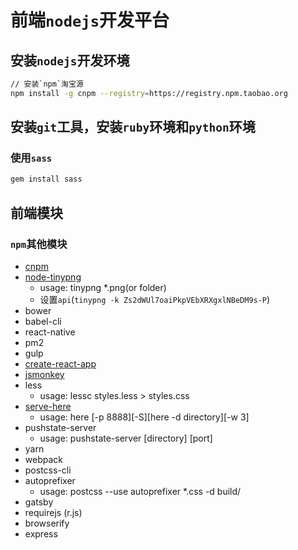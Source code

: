# 前端`nodejs`开发平台

## 安装`nodejs`开发环境

```bash
// 安装`npm`淘宝源
npm install -g cnpm --registry=https://registry.npm.taobao.org
```

## 安装`git`工具，安装`ruby`环境和`python`环境

### 使用`sass`

```bash
gem install sass
```


## 前端模块


### `npm`其他模块

- [cnpm](https://npm.taobao.org/)
- [node-tinypng](https://www.npmjs.com/package/node-tinypng)
    + usage: tinypng *.png(or folder)
    + 设置`api`(`tinypng -k Zs2dWUl7oaiPkpVEbXRXgxlNBeDM9s-P`)
- bower
- babel-cli
- react-native
- pm2
- gulp
- [create-react-app](https://github.com/facebookincubator/create-react-app)
- [jsmonkey](https://www.npmjs.com/package/jsmonkey)
- less
    + usage: lessc styles.less > styles.css
- [serve-here](https://www.npmjs.com/package/serve-here)
    + usage: here [-p 8888][-S][here -d directory][-w 3]
- pushstate-server
    + usage: pushstate-server [directory] [port]
- yarn
- webpack
- postcss-cli
- autoprefixer
    + usage: postcss --use autoprefixer *.css -d build/
- gatsby
- requirejs (r.js)
- browserify
- express


